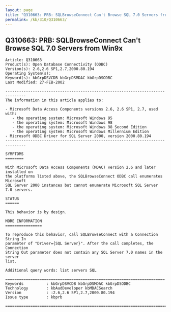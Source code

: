 ```yaml
---
layout: page
title: "Q310663: PRB: SQLBrowseConnect Can't Browse SQL 7.0 Servers from Win9x"
permalink: /kb/310/Q310663/
---
```


## Q310663: PRB: SQLBrowseConnect Can't Browse SQL 7.0 Servers from Win9x

	Article: Q310663
	Product(s): Open Database Connectivity (ODBC)
	Version(s): 2.6,2.6 SP1,2.7,2000.80.194
	Operating System(s): 
	Keyword(s): kbGrpDSVCDB kbGrpDSMDAC kbGrpDSODBC
	Last Modified: 27-FEB-2002
	
	-------------------------------------------------------------------------------
	The information in this article applies to:
	
	- Microsoft Data Access Components versions 2.6, 2.6 SP1, 2.7, used with:
	   - the operating system: Microsoft Windows 95 
	   - the operating system: Microsoft Windows 98 
	   - the operating system: Microsoft Windows 98 Second Edition 
	   - the operating system: Microsoft Windows Millennium Edition 
	- Microsoft ODBC Driver for SQL Server 2000, version 2000.80.194 
	-------------------------------------------------------------------------------
	
	SYMPTOMS
	========
	
	With Microsoft Data Access Components (MDAC) version 2.6 and later installed on
	the platforms listed above, the SQLBrowseConnect ODBC call enumerates Microsoft
	SQL Server 2000 instances but cannot enumerate Microsoft SQL Server 7.0 servers.
	
	STATUS
	======
	
	This behavior is by design.
	
	MORE INFORMATION
	================
	
	To reproduce this behavior, call SQLBrowseConnect with a Connection String In
	parameter of "Driver={SQL Server}". After the call completes, the Connection
	String Out parameter does not contain any SQL Server 7.0 names in the server
	list.
	
	Additional query words: list servers SQL
	
	======================================================================
	Keywords          : kbGrpDSVCDB kbGrpDSMDAC kbGrpDSODBC 
	Technology        : kbAudDeveloper kbMDACSearch
	Version           : :2.6,2.6 SP1,2.7,2000.80.194
	Issue type        : kbprb
	
	=============================================================================
	
